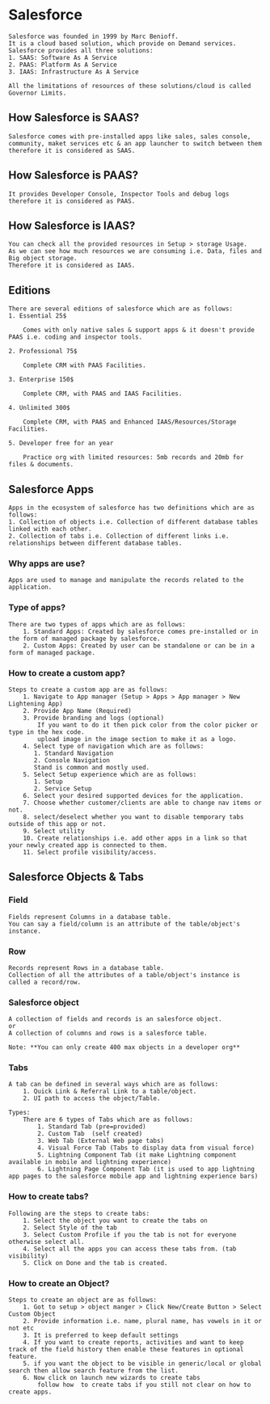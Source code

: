 # Salesforce

    Salesforce was founded in 1999 by Marc Benioff.
    It is a cloud based solution, which provide on Demand services.
    Salesforce provides all three solutions:
    1. SAAS: Software As A Service
    2. PAAS: Platform As A Service
    3. IAAS: Infrastructure As A Service

    All the limitations of resources of these solutions/cloud is called Governor Limits.

## How Salesforce is SAAS?

    Salesforce comes with pre-installed apps like sales, sales console, community, maket services etc & an app launcher to switch between them therefore it is considered as SAAS.

## How Salesforce is PAAS?

    It provides Developer Console, Inspector Tools and debug logs therefore it is considered as PAAS.

## How Salesforce is IAAS?

    You can check all the provided resources in Setup > storage Usage.
    As we can see how much resources we are consuming i.e. Data, files and Big object storage.
    Therefore it is considered as IAAS.

## Editions

    There are several editions of salesforce which are as follows:
    1. Essential 25$
        
        Comes with only native sales & support apps & it doesn't provide PAAS i.e. coding and inspector tools.

    2. Professional 75$ 
   
        Complete CRM with PAAS Facilities.

    3. Enterprise 150$
   
        Complete CRM, with PAAS and IAAS Facilities.

    4. Unlimited 300$
   
        Complete CRM, with PAAS and Enhanced IAAS/Resources/Storage Facilities.

    5. Developer free for an year

        Practice org with limited resources: 5mb records and 20mb for files & documents.

## Salesforce Apps

    Apps in the ecosystem of salesforce has two definitions which are as follows:
    1. Collection of objects i.e. Collection of different database tables linked with each other.
    2. Collection of tabs i.e. Collection of different links i.e. relationships between different database tables.

### Why apps are use?

    Apps are used to manage and manipulate the records related to the application.

### Type of apps?

    There are two types of apps which are as follows:
        1. Standard Apps: Created by salesforce comes pre-installed or in the form of managed package by salesforce.
        2. Custom Apps: Created by user can be standalone or can be in a form of managed package.

### How to create a custom app?

    Steps to create a custom app are as follows:
        1. Navigate to App manager (Setup > Apps > App manager > New Lightening App)
        2. Provide App Name (Required)
        3. Provide branding and logs (optional)
            If you want to do it then pick color from the color picker or type in the hex code.
            upload image in the image section to make it as a logo.
        4. Select type of navigation which are as follows:
           1. Standard Navigation
           2. Console Navigation
           Stand is common and mostly used.
        5. Select Setup experience which are as follows:
           1. Setup
           2. Service Setup
        6. Select your desired supported devices for the application.
        7. Choose whether customer/clients are able to change nav items or not.
        8. select/deselect whether you want to disable temporary tabs outside of this app or not.
        9. Select utility
        10. Create relationships i.e. add other apps in a link so that your newly created app is connected to them.
        11. Select profile visibility/access.

## Salesforce Objects & Tabs

### Field

    Fields represent Columns in a database table.
    You can say a field/column is an attribute of the table/object's instance.

### Row

    Records represent Rows in a database table.
    Collection of all the attributes of a table/object's instance is called a record/row.

### Salesforce object

    A collection of fields and records is an salesforce object.
    or
    A collection of columns and rows is a salesforce table.

    Note: **You can only create 400 max objects in a developer org**

### Tabs

    A tab can be defined in several ways which are as follows:
        1. Quick Link & Referral Link to a table/object.
        2. UI path to access the object/Table.

    Types:
        There are 6 types of Tabs which are as follows:
            1. Standard Tab (pre=provided)
            2. Custom Tab  (self created)
            3. Web Tab (External Web page tabs)
            4. Visual Force Tab (Tabs to display data from visual force)
            5. Lightning Component Tab (it make Lightning component available in mobile and lightning experience)
            6. Lightning Page Component Tab (it is used to app lightning app pages to the salesforce mobile app and lightning experience bars)

### How to create tabs?

    Following are the steps to create tabs:
        1. Select the object you want to create the tabs on
        2. Select Style of the tab
        3. Select Custom Profile if you the tab is not for everyone otherwise select all.
        4. Select all the apps you can access these tabs from. (tab visibility)
        5. Click on Done and the tab is created.

### How to create an Object?

    Steps to create an object are as follows:
        1. Got to setup > object manger > Click New/Create Button > Select Custom Object
        2. Provide information i.e. name, plural name, has vowels in it or not etc
        3. It is preferred to keep default settings
        4. If you want to create reports, activities and want to keep track of the field history then enable these features in optional feature.
        5. if you want the object to be visible in generic/local or global search then allow search feature from the list.
        6. Now click on launch new wizards to create tabs
            follow how  to create tabs if you still not clear on how to create apps.

